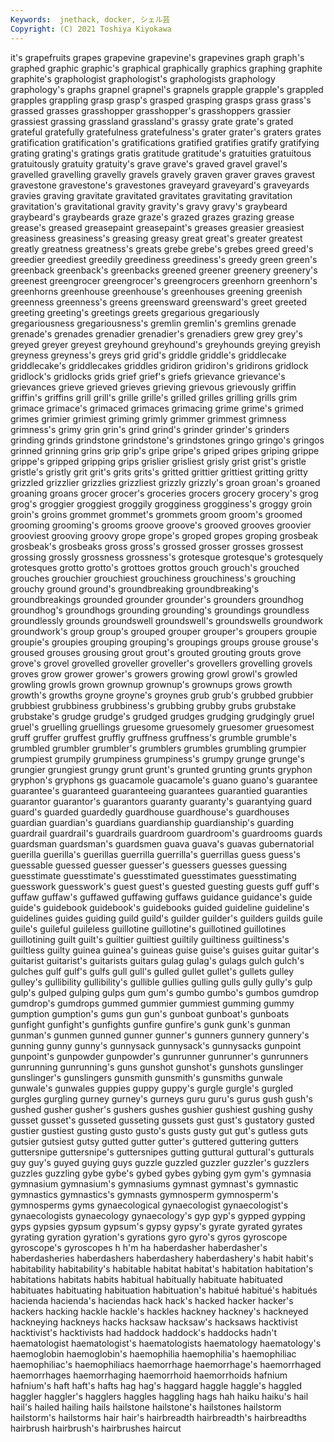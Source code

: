 ```yaml
---
Keywords:  jnethack, docker, シェル芸
Copyright: (C) 2021 Toshiya Kiyokawa
---
```

it's grapefruits grapes grapevine grapevine's grapevines graph
graph's graphed graphic graphic's graphical graphically graphics graphing graphite graphite's
graphologist graphologist's graphologists graphology graphology's graphs grapnel grapnel's grapnels grapple
grapple's grappled grapples grappling grasp grasp's grasped grasping grasps grass
grass's grassed grasses grasshopper grasshopper's grasshoppers grassier grassiest grassing grassland
grassland's grassy grate grate's grated grateful gratefully gratefulness gratefulness's grater
grater's graters grates gratification gratification's gratifications gratified gratifies gratify gratifying
grating grating's gratings gratis gratitude gratitude's gratuities gratuitous gratuitously gratuity
gratuity's grave grave's graved gravel gravel's gravelled gravelling gravelly gravels
gravely graven graver graves gravest gravestone gravestone's gravestones graveyard graveyard's
graveyards gravies graving gravitate gravitated gravitates gravitating gravitation gravitation's gravitational
gravity gravity's gravy gravy's graybeard graybeard's graybeards graze graze's grazed
grazes grazing grease grease's greased greasepaint greasepaint's greases greasier greasiest
greasiness greasiness's greasing greasy great great's greater greatest greatly greatness
greatness's greats grebe grebe's grebes greed greed's greedier greediest greedily
greediness greediness's greedy green green's greenback greenback's greenbacks greened greener
greenery greenery's greenest greengrocer greengrocer's greengrocers greenhorn greenhorn's greenhorns greenhouse
greenhouse's greenhouses greening greenish greenness greenness's greens greensward greensward's greet
greeted greeting greeting's greetings greets gregarious gregariously gregariousness gregariousness's gremlin
gremlin's gremlins grenade grenade's grenades grenadier grenadier's grenadiers grew grey
grey's greyed greyer greyest greyhound greyhound's greyhounds greying greyish greyness
greyness's greys grid grid's griddle griddle's griddlecake griddlecake's griddlecakes griddles
gridiron gridiron's gridirons gridlock gridlock's gridlocks grids grief grief's griefs
grievance grievance's grievances grieve grieved grieves grieving grievous grievously griffin
griffin's griffins grill grill's grille grille's grilled grilles grilling grills
grim grimace grimace's grimaced grimaces grimacing grime grime's grimed grimes
grimier grimiest griming grimly grimmer grimmest grimness grimness's grimy grin
grin's grind grind's grinder grinder's grinders grinding grinds grindstone grindstone's
grindstones gringo gringo's gringos grinned grinning grins grip grip's gripe
gripe's griped gripes griping grippe grippe's gripped gripping grips grislier
grisliest grisly grist grist's gristle gristle's gristly grit grit's grits
grits's gritted grittier grittiest gritting gritty grizzled grizzlier grizzlies grizzliest
grizzly grizzly's groan groan's groaned groaning groans grocer grocer's groceries
grocers grocery grocery's grog grog's groggier groggiest groggily grogginess grogginess's
groggy groin groin's groins grommet grommet's grommets groom groom's groomed
grooming grooming's grooms groove groove's grooved grooves groovier grooviest grooving
groovy grope grope's groped gropes groping grosbeak grosbeak's grosbeaks gross
gross's grossed grosser grosses grossest grossing grossly grossness grossness's grotesque
grotesque's grotesquely grotesques grotto grotto's grottoes grottos grouch grouch's grouched
grouches grouchier grouchiest grouchiness grouchiness's grouching grouchy ground ground's groundbreaking
groundbreaking's groundbreakings grounded grounder grounder's grounders groundhog groundhog's groundhogs grounding
grounding's groundings groundless groundlessly grounds groundswell groundswell's groundswells groundwork groundwork's
group group's grouped grouper grouper's groupers groupie groupie's groupies grouping
grouping's groupings groups grouse grouse's groused grouses grousing grout grout's
grouted grouting grouts grove grove's grovel grovelled groveller groveller's grovellers
grovelling grovels groves grow grower grower's growers growing growl growl's
growled growling growls grown grownup grownup's grownups grows growth growth's
growths groyne groyne's groynes grub grub's grubbed grubbier grubbiest grubbiness
grubbiness's grubbing grubby grubs grubstake grubstake's grudge grudge's grudged grudges
grudging grudgingly gruel gruel's gruelling gruellings gruesome gruesomely gruesomer gruesomest
gruff gruffer gruffest gruffly gruffness gruffness's grumble grumble's grumbled grumbler
grumbler's grumblers grumbles grumbling grumpier grumpiest grumpily grumpiness grumpiness's grumpy
grunge grunge's grungier grungiest grungy grunt grunt's grunted grunting grunts
gryphon gryphon's gryphons gs guacamole guacamole's guano guano's guarantee guarantee's
guaranteed guaranteeing guarantees guarantied guaranties guarantor guarantor's guarantors guaranty guaranty's
guarantying guard guard's guarded guardedly guardhouse guardhouse's guardhouses guardian guardian's
guardians guardianship guardianship's guarding guardrail guardrail's guardrails guardroom guardroom's guardrooms
guards guardsman guardsman's guardsmen guava guava's guavas gubernatorial guerilla guerilla's
guerillas guerrilla guerrilla's guerrillas guess guess's guessable guessed guesser guesser's
guessers guesses guessing guesstimate guesstimate's guesstimated guesstimates guesstimating guesswork guesswork's
guest guest's guested guesting guests guff guff's guffaw guffaw's guffawed
guffawing guffaws guidance guidance's guide guide's guidebook guidebook's guidebooks guided
guideline guideline's guidelines guides guiding guild guild's guilder guilder's guilders
guilds guile guile's guileful guileless guillotine guillotine's guillotined guillotines guillotining
guilt guilt's guiltier guiltiest guiltily guiltiness guiltiness's guiltless guilty guinea
guinea's guineas guise guise's guises guitar guitar's guitarist guitarist's guitarists
guitars gulag gulag's gulags gulch gulch's gulches gulf gulf's gulfs
gull gull's gulled gullet gullet's gullets gulley gulley's gullibility gullibility's
gullible gullies gulling gulls gully gully's gulp gulp's gulped gulping
gulps gum gum's gumbo gumbo's gumbos gumdrop gumdrop's gumdrops gummed
gummier gummiest gumming gummy gumption gumption's gums gun gun's gunboat
gunboat's gunboats gunfight gunfight's gunfights gunfire gunfire's gunk gunk's gunman
gunman's gunmen gunned gunner gunner's gunners gunnery gunnery's gunning gunny
gunny's gunnysack gunnysack's gunnysacks gunpoint gunpoint's gunpowder gunpowder's gunrunner gunrunner's
gunrunners gunrunning gunrunning's guns gunshot gunshot's gunshots gunslinger gunslinger's gunslingers
gunsmith gunsmith's gunsmiths gunwale gunwale's gunwales guppies guppy guppy's gurgle
gurgle's gurgled gurgles gurgling gurney gurney's gurneys guru guru's gurus
gush gush's gushed gusher gusher's gushers gushes gushier gushiest gushing
gushy gusset gusset's gusseted gusseting gussets gust gust's gustatory gusted
gustier gustiest gusting gusto gusto's gusts gusty gut gut's gutless
guts gutsier gutsiest gutsy gutted gutter gutter's guttered guttering gutters
guttersnipe guttersnipe's guttersnipes gutting guttural guttural's gutturals guy guy's guyed
guying guys guzzle guzzled guzzler guzzler's guzzlers guzzles guzzling gybe
gybe's gybed gybes gybing gym gym's gymnasia gymnasium gymnasium's gymnasiums
gymnast gymnast's gymnastic gymnastics gymnastics's gymnasts gymnosperm gymnosperm's gymnosperms gyms
gynaecological gynaecologist gynaecologist's gynaecologists gynaecology gynaecology's gyp gyp's gypped gypping
gyps gypsies gypsum gypsum's gypsy gypsy's gyrate gyrated gyrates gyrating
gyration gyration's gyrations gyro gyro's gyros gyroscope gyroscope's gyroscopes h
h'm ha haberdasher haberdasher's haberdasheries haberdashers haberdashery haberdashery's habit habit's
habitability habitability's habitable habitat habitat's habitation habitation's habitations habitats habits
habitual habitually habituate habituated habituates habituating habituation habituation's habitué habitué's
habitués hacienda hacienda's haciendas hack hack's hacked hacker hacker's hackers
hacking hackle hackle's hackles hackney hackney's hackneyed hackneying hackneys hacks
hacksaw hacksaw's hacksaws hacktivist hacktivist's hacktivists had haddock haddock's haddocks
hadn't haematologist haematologist's haematologists haematology haematology's haemoglobin haemoglobin's haemophilia haemophilia's
haemophiliac haemophiliac's haemophiliacs haemorrhage haemorrhage's haemorrhaged haemorrhages haemorrhaging haemorrhoid haemorrhoids
hafnium hafnium's haft haft's hafts hag hag's haggard haggle haggle's
haggled haggler haggler's hagglers haggles haggling hags hah haiku haiku's
hail hail's hailed hailing hails hailstone hailstone's hailstones hailstorm hailstorm's
hailstorms hair hair's hairbreadth hairbreadth's hairbreadths hairbrush hairbrush's hairbrushes haircut
